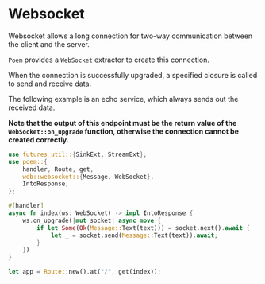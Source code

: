 # Websocket

Websocket allows a long connection for two-way communication between the client and the server.

`Poem` provides a `WebSocket` extractor to create this connection.

When the connection is successfully upgraded, a specified closure is called to send and receive data.

The following example is an echo service, which always sends out the received data.

**Note that the output of this endpoint must be the return value of the `WebSocket::on_upgrade` function, otherwise the 
connection cannot be created correctly.**

```rust
use futures_util::{SinkExt, StreamExt};
use poem::{
    handler, Route, get,
    web::websocket::{Message, WebSocket},
    IntoResponse,
};

#[handler]
async fn index(ws: WebSocket) -> impl IntoResponse {
    ws.on_upgrade(|mut socket| async move {
        if let Some(Ok(Message::Text(text))) = socket.next().await {
            let _ = socket.send(Message::Text(text)).await;
        }
    })
}

let app = Route::new().at("/", get(index));
```